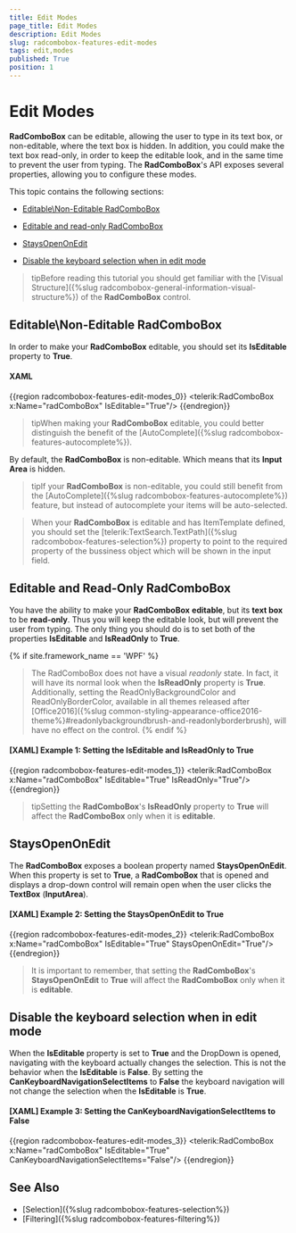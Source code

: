 ```yaml
---
title: Edit Modes
page_title: Edit Modes
description: Edit Modes
slug: radcombobox-features-edit-modes
tags: edit,modes
published: True
position: 1
---
```


# Edit Modes

__RadComboBox__ can be editable, allowing the user to type in its text box, or non-editable, where the text box is hidden. In addition, you could make the text box read-only, in order to keep the editable look, and in the same time to prevent the user from typing. The __RadComboBox__'s API exposes several properties, allowing you to configure these modes.

This topic contains the following sections:

* [Editable\Non-Editable RadComboBox](#editable\non-editable-radcombobox)

* [Editable and read-only RadComboBox](#editable-and-read-only-radcombobox)

* [StaysOpenOnEdit](#staysopenonedit)

* [Disable the keyboard selection when in edit mode](#disable-the-keyboard-selection-when-in-edit-mode)

>tipBefore reading this tutorial you should get familiar with the [Visual Structure]({%slug radcombobox-general-information-visual-structure%}) of the __RadComboBox__ control.

## Editable\Non-Editable RadComboBox

In order to make your __RadComboBox__ editable, you should set its __IsEditable__ property to __True__.

#### __XAML__

{{region radcombobox-features-edit-modes_0}}
	<telerik:RadComboBox x:Name="radComboBox" IsEditable="True"/>
{{endregion}}


>tipWhen making your __RadComboBox__ editable, you could better distinguish the benefit of the [AutoComplete]({%slug radcombobox-features-autocomplete%}). 

By default, the __RadComboBox__ is non-editable. Which means that its __Input Area__ is hidden.

>tipIf your __RadComboBox__ is non-editable, you could still benefit from the [AutoComplete]({%slug radcombobox-features-autocomplete%}) feature, but instead of autocomplete your items will be auto-selected.

>When your __RadComboBox__ is editable and has ItemTemplate defined, you should set the [telerik:TextSearch.TextPath]({%slug radcombobox-features-selection%}) property to point to the required property of the bussiness object which will be shown in the input field.

## Editable and Read-Only RadComboBox

You have the ability to make your __RadComboBox__ __editable__, but its __text box__ to be __read-only__. Thus you will keep the editable look, but will prevent the user from typing. The only thing you should do is to set both of the properties __IsEditable__ and __IsReadOnly__ to __True__.

{% if site.framework_name == 'WPF' %}
> The RadComboBox does not have a visual _readonly_ state. In fact, it will have its normal look when the __IsReadOnly__ property is __True__. Additionally, setting the ReadOnlyBackgroundColor and ReadOnlyBorderColor, available in all themes released after [Office2016]({%slug common-styling-appearance-office2016-theme%}#readonlybackgroundbrush-and-readonlyborderbrush), will have no effect on the control.
{% endif %}

#### __[XAML] Example 1: Setting the IsEditable and IsReadOnly to True__

{{region radcombobox-features-edit-modes_1}}
	<telerik:RadComboBox x:Name="radComboBox" IsEditable="True" IsReadOnly="True"/>
{{endregion}}

>tipSetting the __RadComboBox__'s __IsReadOnly__ property to __True__ will affect the __RadComboBox__ only when it is __editable__.

## StaysOpenOnEdit

The __RadComboBox__ exposes a boolean property named __StaysOpenOnEdit__. When this property is set to __True__, a __RadComboBox__ that is opened and displays a drop-down control will remain open when the user clicks the __TextBox__ (__InputArea__).

#### __[XAML] Example 2: Setting the StaysOpenOnEdit to True__

{{region radcombobox-features-edit-modes_2}}
	<telerik:RadComboBox x:Name="radComboBox" IsEditable="True" StaysOpenOnEdit="True"/>
{{endregion}}

>It is important to remember, that setting the __RadComboBox__'s __StaysOpenOnEdit__ to __True__ will affect the __RadComboBox__ only when it is __editable__.

## Disable the keyboard selection when in edit mode

When the __IsEditable__ property is set to __True__ and the DropDown is opened, navigating with the keyboard actually changes the selection. This is not the behavior when the __IsEditable__ is __False__. By setting the __CanKeyboardNavigationSelectItems__ to __False__ the keyboard navigation will not change the selection when the __IsEditable__ is __True__.

#### __[XAML] Example 3: Setting the CanKeyboardNavigationSelectItems to False__

{{region radcombobox-features-edit-modes_3}} 
	<telerik:RadComboBox x:Name="radComboBox" IsEditable="True" CanKeyboardNavigationSelectItems="False"/>
{{endregion}}

## See Also  

 * [Selection]({%slug radcombobox-features-selection%})
 * [Filtering]({%slug radcombobox-features-filtering%})

